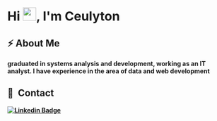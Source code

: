 
<h1 align="left">Hi <img src="https://raw.githubusercontent.com/kaueMarques/kaueMarques/master/hi.gif" height="30px">, I'm Ceulyton</h1>

## ⚡&nbsp;About Me
<b> graduated in systems analysis and development, working as an IT analyst. I have experience in the area of ​​data and web development <b/>

## 📲 &nbsp;Contact
[![Linkedin Badge](https://img.shields.io/badge/-Ceulyton%20Barroso-C61821?style=flat-square&logo=Linkedin&logoColor=white&link=https://www.linkedin.com/in/ceulyton-barroso/)](https://www.linkedin.com/in/ceulyton-barroso-2786b91aa/) 
